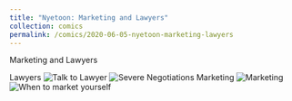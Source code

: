 ```yaml
---
title: "Nyetoon: Marketing and Lawyers"
collection: comics
permalink: /comics/2020-06-05-nyetoon-marketing-lawyers
---
```

Marketing and Lawyers

Lawyers
![Talk to Lawyer](../images/comics/nyetoon/Nyetoon_Howtotalktoyourlawter_02-scaled.jpg)
![Severe Negotiations](../images/comics/nyetoon/Nyetoon_SevereNegotiation_01.png)
Marketing
![Marketing](../images/comics/nyetoon/NYETOON_marketing_01.jpg)
![When to market yourself](../images/comics/nyetoon/Nyetoon_WhentoMarketYourself_02.jpg)
